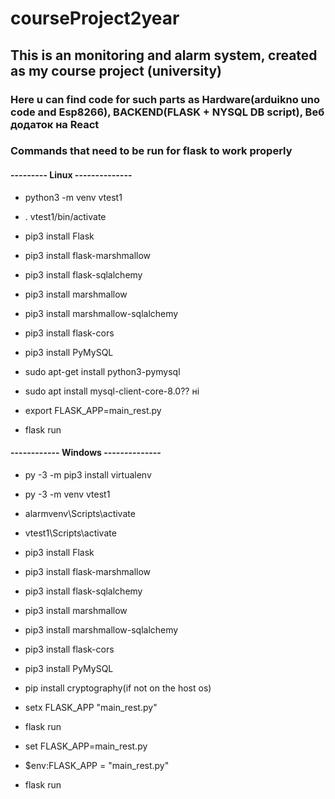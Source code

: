 # courseProject2year
## This is an monitoring and alarm system, created as my course project (university)
### Here u can find code for such parts as Hardware(arduikno uno code and Esp8266), BACKEND(FLASK + NYSQL DB script), Веб додаток на React


### Commands that need to be run for flask to work properly
#### --------- Linux --------------

- python3 -m venv vtest1

- . vtest1/bin/activate

- pip3 install Flask
- pip3 install flask-marshmallow
- pip3 install flask-sqlalchemy
- pip3 install marshmallow
- pip3 install marshmallow-sqlalchemy
- pip3 install flask-cors
- pip3 install PyMySQL

- sudo apt-get install python3-pymysql

- sudo apt install mysql-client-core-8.0?? ні

- export FLASK_APP=main_rest.py
- flask run

#### ------------ Windows --------------
- py -3 -m pip3 install virtualenv
- py -3 -m venv vtest1
- alarmvenv\Scripts\activate

- vtest1\Scripts\activate

- pip3 install Flask
- pip3 install flask-marshmallow
- pip3 install flask-sqlalchemy
- pip3 install marshmallow
- pip3 install marshmallow-sqlalchemy
- pip3 install flask-cors
- pip3 install PyMySQL
- pip install cryptography(if not on the host os)

- setx FLASK_APP "main_rest.py"
- flask run


- set FLASK_APP=main_rest.py
- $env:FLASK_APP = "main_rest.py"
- flask run
